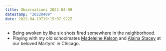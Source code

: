 ```yaml
---
title: Observations 2022-04-09
datestamp: "20220409"
date: 2022-04-19T19:15:07.922Z
---
```

- Being awoken by like six shots fired somewhere in the neighborhood.
- Playing with my old schoolmates [Madeleine Kelson](https://www.madeleinekelson.com/) and [Alaina Stacey](https://alainastacey.bandcamp.com/releases) at our beloved Martyrs’ in Chicago.